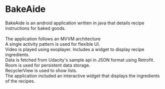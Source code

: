 # BakeAide
BakeAide is an android application written in java that details recipe instructions for baked goods.<br >
<br >
The application follows an MVVM architecture <br >
A single activity pattern is used for flexible UI. <br >
Video is played using exoplayer. Includes a widget to display recipe ingredients. <br >
Data is fetched from Udacity's sample api in JSON format using Retrofit. <br >
Room is used for persistent data storage. <br >
RecyclerView is used to show lists. <br >
The application included an interactive widget that displays the ingredients of the recipes. <br >

